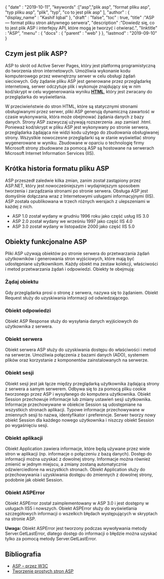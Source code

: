 {
  "date" : "2019-10-11",
  "keywords" :["asp","plik asp", "format pliku asp", "typ pliku asp", "plik", "typ", "co to jest plik asp" ],
  "author" : {
    "display_name" : "Kashif Iqbal"
},
  "draft" : "false",
  "toc" : true,
  "title" :"ASP — format pliku stron aktywnego serwera",
  "description" :"Dowiedz się, co to jest plik ASP i interfejsy API, które mogą je tworzyć i otwierać.",
  "linktitle" : "ASP",
  "menu" : {
    "docs" : {
      "parent" : "web"
}
},
  "lastmod" : "2019-09-10"
}

## Czym jest plik ASP?

ASP to skrót od Active Server Pages, który jest platformą programistyczną do tworzenia stron internetowych. Umożliwia wykonanie kodu komputerowego przez wewnętrzny serwer w celu obsługi żądań sieciowych. Gdy żądanie pliku ASP jest generowane przez przeglądarkę internetową, serwer odczytuje plik i wykonuje znajdujący się w nim kod/skrypt w celu wygenerowania wyniku **[HTML](/pl/web/html/)**, który jest zwracany do przeglądarka do wyświetlania.

W przeciwieństwie do stron HTML, które są statycznymi stronami obsługiwanymi przez serwer, pliki ASP generują dynamiczną zawartość w czasie wykonywania, która może obejmować żądania danych z bazy danych. Strony ASP zazwyczaj używają rozszerzenia .asp zamiast .html. Ponieważ kod/skrypt w pliku ASP jest wykonywany po stronie serwera, przeglądarka żądająca nie widzi kodu użytego do zbudowania obsługiwanej strony. Wszystkie nowoczesne przeglądarki są w stanie wyświetlać strony wygenerowane w wyniku. Zbudowane w oparciu o technologię firmy Microsoft strony zbudowane za pomocą ASP są hostowane na serwerach Microsoft Internet Information Services (IIS).

## Krótka historia formatu pliku ASP
ASP przeszedł zaledwie kilka zmian, zanim został zastąpiony przez ASP.NET, który jest nowocześniejszym i wydajniejszym sposobem tworzenia i zarządzania stronami po stronie serwera. Obsługa ASP jest domyślnie dołączana wraz z Internetowymi usługami informacyjnymi (IIS). ASP została opublikowana w trzech różnych wersjach z ulepszeniami w każdej z nich.

* ASP 1.0 został wydany w grudniu 1996 roku jako część usług IIS 3.0
* ASP 2.0 został wydany we wrześniu 1997 jako część IIS 4.0
* ASP 3.0 został wydany w listopadzie 2000 jako część IIS 5.0

## Obiekty funkcjonalne ASP

Pliki ASP używają obiektów po stronie serwera do przetwarzania żądań użytkowników i generowania stron wyjściowych, które mają być udostępniane użytkownikom. Każdy obiekt ma zestaw kolekcji, właściwości i metod przetwarzania żądań i odpowiedzi. Obiekty te obejmują:

### Żądaj obiektu

Gdy przeglądarka prosi o stronę z serwera, nazywa się to żądaniem. Obiekt Request służy do uzyskiwania informacji od odwiedzającego.

### Obiekt odpowiedzi

Obiekt ASP Response służy do wysyłania danych wyjściowych do użytkownika z serwera.

### Obiekt serwera

Obiekt serwera ASP służy do uzyskiwania dostępu do właściwości i metod na serwerze. Umożliwia połączenia z bazami danych (ADO), systemem plików oraz korzystanie z komponentów zainstalowanych na serwerze.

### Obiekt sesji

Obiekt sesji jest jak łącze między przeglądarką użytkownika żądającą strony z serwera a samym serwerem. Odbywa się to za pomocą pliku cookie tworzonego przez ASP i wysyłanego do komputera użytkownika. Obiekt Session przechowuje informacje lub zmiany ustawień sesji użytkownika. Informacje przechowywane w obiekcie Session są udostępniane na wszystkich stronach aplikacji. Typowe informacje przechowywane w zmiennych sesji to nazwa, identyfikator i preferencje. Serwer tworzy nowy obiekt Session dla każdego nowego użytkownika i niszczy obiekt Session po wygaśnięciu sesji.

### Obiekt aplikacji

Obiekt Application zawiera informacje, które będą używane przez wiele stron w aplikacji (np. informacje o połączeniu z bazą danych). Dostęp do informacji można uzyskać z dowolnej strony. Informacje można również zmienić w jednym miejscu, a zmiany zostaną automatycznie odzwierciedlone na wszystkich stronach. Obiekt Application służy do przechowywania i uzyskiwania dostępu do zmiennych z dowolnej strony, podobnie jak obiekt Session.

### Obiekt ASPError

Obiekt ASPError został zaimplementowany w ASP 3.0 i jest dostępny w usługach IIS5 i nowszych. Obiekt ASPError służy do wyświetlania szczegółowych informacji o wszelkich błędach występujących w skryptach na stronie ASP.

**Uwaga:** Obiekt ASPError jest tworzony podczas wywoływania metody Server.GetLastError, dlatego dostęp do informacji o błędzie można uzyskać tylko za pomocą metody Server.GetLastError.

## Bibliografia

* [ASP – przez W3C](https://www.w3schools.com/asp/default.asp)
* [Tworzenie prostych stron ASP](https://learn.microsoft.com/en-us/previous-versions/iis/6.0-sdk/ms524741(v=vs.90))

